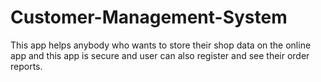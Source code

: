 # Customer-Management-System


This app helps anybody who wants to store their shop data on the online app and this app is secure and user can also register and see their order reports.
